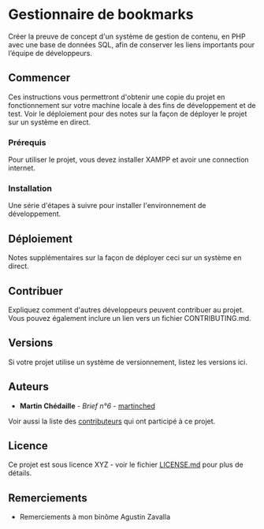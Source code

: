 # Gestionnaire de bookmarks

   Créer la preuve de concept d'un système de gestion de contenu, en PHP avec une base de données SQL, afin de conserver les liens importants pour l’équipe de développeurs.

## Commencer

Ces instructions vous permettront d'obtenir une copie du projet en fonctionnement sur votre machine locale à des fins de développement et de test. Voir le déploiement pour des notes sur la façon de déployer le projet sur un système en direct.

### Prérequis

Pour utiliser le projet, vous devez installer XAMPP et avoir une connection internet.

### Installation

Une série d'étapes à suivre pour installer l'environnement de développement.

## Déploiement

Notes supplémentaires sur la façon de déployer ceci sur un système en direct.

## Contribuer

Expliquez comment d'autres développeurs peuvent contribuer au projet. Vous pouvez également inclure un lien vers un fichier CONTRIBUTING.md.

## Versions

Si votre projet utilise un système de versionnement, listez les versions ici.

## Auteurs

- **Martin Chédaille** - _Brief n°6_ - [martinched](https://github.com/martinchedGitHub)

Voir aussi la liste des [contributeurs](https://github.com/votreprojet/contributeurs) qui ont participé à ce projet.

## Licence

Ce projet est sous licence XYZ - voir le fichier [LICENSE.md](LICENSE.md) pour plus de détails.

## Remerciements

- Remerciements à mon binôme Agustin Zavalla
